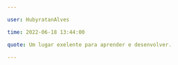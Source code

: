 ```yaml
---

user: HubyratanAlves

time: 2022-06-18 13:44:00

quote: Um lugar exelente para aprender e desenvolver.

---
```

